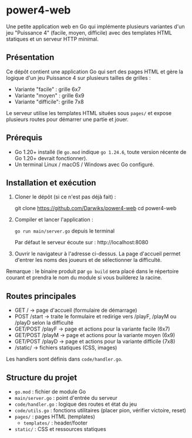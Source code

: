 # power4-web

Une petite application web en Go qui implémente plusieurs variantes d'un jeu "Puissance 4" (facile, moyen, difficile) avec des templates HTML statiques et un serveur HTTP minimal.

## Présentation

Ce dépôt contient une application Go qui sert des pages HTML et gère la logique d'un jeu Puissance 4 sur plusieurs tailles de grilles :

- Variante "facile" : grille 6x7
- Variante "moyen"  : grille 6x9
- Variante "difficile": grille 7x8

Le serveur utilise les templates HTML situées sous `pages/` et expose plusieurs routes pour démarrer une partie et jouer.

## Prérequis

- Go 1.20+ installé (le `go.mod` indique `go 1.24.6`, toute version récente de Go 1.20+ devrait fonctionner).
- Un terminal Linux / macOS / Windows avec Go configuré.

## Installation et exécution

1. Cloner le dépôt (si ce n'est pas déjà fait) :

	git clone https://github.com/Darwiks/power4-web
	cd power4-web

2. Compiler et lancer l'application :

	`go run main/server.go` depuis le terminal

	Par défaut le serveur écoute sur : http://localhost:8080

3. Ouvrir le navigateur à l'adresse ci-dessus. La page d'accueil permet d'entrer les noms des joueurs et de sélectionner la difficulté.

Remarque : le binaire produit par `go build` sera placé dans le répertoire courant et prendra le nom du module si vous builderez la racine.

## Routes principales

- GET /         -> page d'accueil (formulaire de démarrage)
- POST /start   -> traite le formulaire et redirige vers /playF, /playM ou /playD selon la difficulté
- GET/POST /playF -> page et actions pour la variante facile (6x7)
- GET/POST /playM -> page et actions pour la variante moyen (6x9)
- GET/POST /playD -> page et actions pour la variante difficile (7x8)
- /static/     -> fichiers statiques (CSS, images)

Les handlers sont définis dans `code/handler.go`.

## Structure du projet

- `go.mod`              : fichier de module Go
- `main/server.go`      : point d'entrée du serveur
- `code/handler.go`     : logique des routes et état du jeu
- `code/utils.go`       : fonctions utilitaires (placer pion, vérifier victoire, reset)
- `pages/`              : pages HTML (templates)
  - `templates/`        : header/footer
- `static/`             : CSS et ressources statiques
